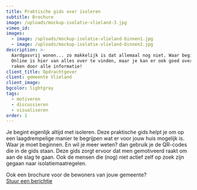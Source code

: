 ```yaml
---
title: Praktische gids over isoleren
subtitle: Brochure
image: /uploads/mockup-isolatie-vlieland-3.jpg
vimeo_id:
images:
  - image: /uploads/mockup-isolatie-vlieland-binnen1.jpg
  - image: /uploads/mockup-isolatie-vlieland-binnen2.jpg
description: >-
  Aardgasvrij wonen... zo makkelijk is dat allemaal nog niet. Waar begin je?
  Online is hier van alles over te vinden, maar je kan er ook goed overspoeld
  raken door alle informatie!
client_title: Opdrachtgever
client: gemeente Vlieland
client_image:
bgcolor: lightgray
tags:
  - motiveren
  - discussieren
  - visualiseren
order: 1
---
```


Je begint eigenlijk altijd met isoleren. Deze praktische gids helpt je om op een laagdrempelige manier te begrijpen wat er voor jouw huis mogelijk is. Waar je moet beginnen. En wil je meer weten? dan gebruik je de QR-codes die in de gids staan. Deze gids zorgt ervoor dat men gemotiveerd raakt om aan de slag te gaan. Ook de mensen die (nog) niet actief zelf op zoek zijn gegaan naar isolatiemaatregelen.

Ook een brochure voor de bewoners van jouw gemeente?&nbsp;<br>[Stuur een berichtje](mailto:info@frisseplannen.nl?subject=Praktische%20gids%20over%20isoleren&amp;body=Beste%20Carli%2C%0AWij%20hebben%20interesse%20in%20een%20gids%20over%20isoleren%20voor%20onze%20gemeente...)<br>&nbsp;
